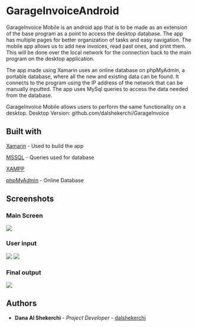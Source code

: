 # GarageInvoiceAndroid
GarageInvoice Mobile is an android app that is to be made as an extension of the base program as a point to access the desktop database. The app has multiple pages for better organization of tasks and easy navigation. The mobile app allows us to add new invoices, read past ones, and print them. This will be done over the local network for the connection back to the main program on the desktop application.

The app made using Xamarin uses an online database on phpMyAdmin, a portable database, where all the new and existing data can be found. It connects to the program using the IP address of the network that can be manually inputted. The app uses MySql queries to access the data needed from the database. 

GarageInvoice Mobile allows users to perform the same functionality on a desktop. 
Desktop Version: github.com/dalshekerchi/GarageInvoice



## Built with
[Xamarin](https://dotnet.microsoft.com/apps/xamarin) - Used to build the app

[MSSQL](https://www.microsoft.com/en-ca/sql-server/sql-server-2019) - Queries used for database

[XAMPP](https://www.apachefriends.org/index.html)

[phpMyAdmin](https://www.phpmyadmin.net/) - Online Database
## Screenshots

### Main Screen
![](https://i.imgur.com/bbImwVr.png)
### User input
![](https://i.imgur.com/1CsyjhI.png)
![](https://i.imgur.com/VHWzc28.png)
### Final output
![](https://i.imgur.com/2MawqcH.jpg)

## Authors
* **Dana Al Shekerchi** - *Project Developer* - [dalshekerchi](https://github.com/dalshekerchi)
